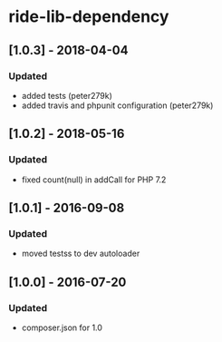 # ride-lib-dependency

## [1.0.3] - 2018-04-04
### Updated
- added tests (peter279k)
- added travis and phpunit configuration (peter279k)

## [1.0.2] - 2018-05-16
### Updated
- fixed count(null) in addCall for PHP 7.2

## [1.0.1] - 2016-09-08
### Updated
- moved testss to dev autoloader

## [1.0.0] - 2016-07-20
### Updated
- composer.json for 1.0
